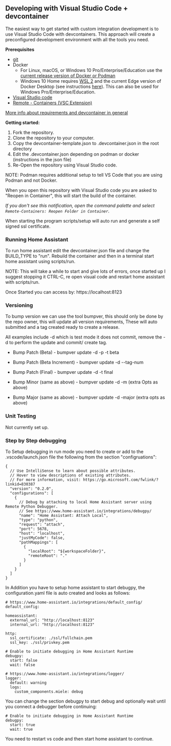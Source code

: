 ## Developing with Visual Studio Code + devcontainer

The easiest way to get started with custom integration development is to use Visual Studio Code with devcontainers. This approach will create a preconfigured development environment with all the tools you need.

**Prerequisites**

- [git](https://git-scm.com/book/en/v2/Getting-Started-Installing-Git)
- Docker
  -  For Linux, macOS, or Windows 10 Pro/Enterprise/Education use the [current release version of Docker or Podman](https://docs.docker.com/install/)
  -   Windows 10 Home requires [WSL 2](https://docs.microsoft.com/windows/wsl/wsl2-install) and the current Edge version of Docker Desktop (see instructions [here](https://docs.docker.com/docker-for-windows/wsl-tech-preview/)). This can also be used for Windows Pro/Enterprise/Education.
- [Visual Studio code](https://code.visualstudio.com/)
- [Remote - Containers (VSC Extension)][extension-link]

[More info about requirements and devcontainer in general](https://code.visualstudio.com/docs/remote/containers#_getting-started)

[extension-link]: https://marketplace.visualstudio.com/items?itemName=ms-vscode-remote.remote-containers

**Getting started:**

1. Fork the repository.
2. Clone the repository to your computer.
3. Copy the devcontainer-template.json to .devcontainer.json in the root directory
4. Edit the .devcontainer.json depending on podman or docker (instructions in the json file)
5. Re-Open the repository using Visual Studio code.

NOTE: Podman requires additional setup to tell VS Code that you are using Podman and not Docker.

When you open this repository with Visual Studio code you are asked to "Reopen in Container", this will start the build of the container.

_If you don't see this notification, open the command palette and select `Remote-Containers: Reopen Folder in Container`._

When starting the program scripts/setup will auto run and generate a self signed ssl certificate.


### Running Home Assistant

To run home assistant edit the devcontainer.json file and change the BUILD_TYPE to "run".  Rebuild the container and then in a terminal start home assistant using scripts/run.

NOTE: This will take a while to start and give lots of errors, once started up I suggest stopping it CTRL-C, re open visual code and restart home assistant with scripts/run.

Once Started you can access by: https://localhost:8123


### Versioning

To bump version we can use the tool bumpver, this should only be done by the repo owner, this will update all version requirements, These will auto submitted and a tag created ready to create a release.

All examples include -d which is test mode it does not commit, remove the -d to perform the update and commit/ create tag.

* Bump Patch (Beta)           - bumpver update -d -p -t beta
* Bump Patch (Beta Increment) - bumpver update -d --tag-num
* Bump Patch (Final)          - bumpver update -d -t final

* Bump Minor (same as above)  - bumpver update -d -m (extra Opts as above)
* Bump Major (same as above)  - bumpver update -d -major (extra opts as above)


### Unit Testing

Not currently set up.


### Step by Step debugging

To Setup debugging in run mode you need to create or add to the .vscode/launch.json file the following from the section "configruations":

```
{
  // Use IntelliSense to learn about possible attributes.
  // Hover to view descriptions of existing attributes.
  // For more information, visit: https://go.microsoft.com/fwlink/?linkid=830387
  "version": "0.2.0",
  "configurations": [
    {
      // Debug by attaching to local Home Assistant server using Remote Python Debugger.
      // See https://www.home-assistant.io/integrations/debugpy/
      "name": "Home Assistant: Attach Local",
      "type": "python",
      "request": "attach",
      "port": 5678,
      "host": "localhost",
      "justMyCode": false,
      "pathMappings": [
        {
          "localRoot": "${workspaceFolder}",
          "remoteRoot": "."
        }
      ]
    }
  ]
}
```

In Addition you have to setup home assistant to start debugpy, the configuration.yaml file is auto created and looks as follows:

```
# https://www.home-assistant.io/integrations/default_config/
default_config:

homeassistant:
  external_url: "http://localhost:8123"
  internal_url: "http://localhost:8123"

http:
  ssl_certificate: ./ssl/fullchain.pem
  ssl_key: ./ssl/privkey.pem

# Enable to initiate debugging in Home Assistant Runtime
debugpy:
  start: false
  wait: false

# https://www.home-assistant.io/integrations/logger/
logger:
  default: warning
  logs:
    custom_components.miele: debug
```

You can change the section debugpy to start debug and optionally wait until you connect a debugger before continuing:

```
# Enable to initiate debugging in Home Assistant Runtime
debugpy:
  start: true
  wait: true
```

You need to restart vs code and then start home assistant to continue.
